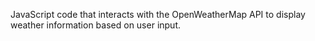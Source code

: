 JavaScript code that interacts with the OpenWeatherMap API to display weather information based on user input.
